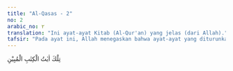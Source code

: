 ```yaml
---
title: "Al-Qasas - 2"
no: 2
arabic_no: ٢
translation: "Ini ayat-ayat Kitab (Al-Qur'an) yang jelas (dari Allah)."
tafsir: "Pada ayat ini, Allah menegaskan bahwa ayat-ayat yang diturunkan kepada Nabi Muhammad adalah ayat-ayat dari Al-Qur'an yang jelas dan mudah dipahami. Ayat-ayat itu memberikan keterangan tentang hal-hal yang berkaitan dengan urusan agama dan mengungkap kisah umat-umat terdahulu yang kebenaran beritanya tidak diketahui oleh manusia di masa itu. Ini menunjukkan bahwa Al-Qur'an bukan buatan Muhammad saw sebagaimana dituduhkan oleh orang-orang musyrik, karena Muhammad adalah seorang ummi yang tidak tahu menulis dan membaca. Beliau juga tidak pernah belajar kepada orang-orang pandai apalagi kepada pendeta-pendeta Ahli Kitab. Dari mana Nabi Muhammad dapat mengetahui kisah umat-umat yang hidup berabad-abad yang lalu kalau tidak dari wahyu yang telah diturunkan Allah kepadanya. Oleh karena itu, tidak dapat diragukan lagi bahwa ayat-ayat Al-Qur'an yang mengandung hukum-hukum dan hal-hal yang berhubungan dengan agama serta kisah-kisah mengenai umat-umat dahulu kala, adalah benar-benar wahyu dari Allah."
---
```

تِلْكَ اٰيٰتُ الْكِتٰبِ الْمُبِيْنِ 